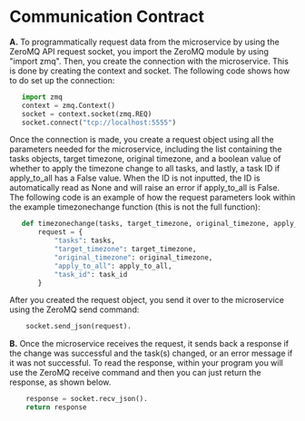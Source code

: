# Communication Contract


**A.** To programmatically request data from the microservice by using the ZeroMQ API request socket, you import the ZeroMQ module by using "import zmq". Then, you create the connection with the microservice. This is done by creating the context and socket. The following code shows how to do set up the connection:
   ```python
      import zmq
      context = zmq.Context()
      socket = context.socket(zmq.REQ)
      socket.connect("tcp://localhost:5555")
   ``` 
Once the connection is made, you create a request object using all the parameters needed for the microservice, including the list containing the tasks objects, target timezone, original timezone, and a boolean value of whether to apply the timezone change to all tasks, and lastly, a task ID if apply_to_all has a False value. When the ID is not inputted, the ID is automatically read as None and will raise an error if apply_to_all is False. The following code is an example of how the request parameters look within the example timezonechange function (this is not the full function):
   ```python
      def timezonechange(tasks, target_timezone, original_timezone, apply_to_all, task_id=None):
          request = {
              "tasks": tasks,
              "target_timezone": target_timezone,
              "original_timezone": original_timezone,
              "apply_to_all": apply_to_all,
              "task_id": task_id
          }
   ``` 
      
After you created the request object, you send it over to the microservice using the ZeroMQ send command: 
```python
    socket.send_json(request).
```

**B.** Once the microservice receives the request, it sends back a response if the change was successful and the task(s) changed, or an error message if it was not successful. To read the response, within your program you will use the ZeroMQ receive command and then you can just return the response, as shown below.
```python
    response = socket.recv_json().
    return response
```



